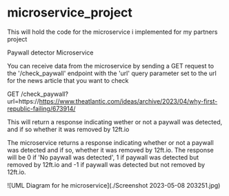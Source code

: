 # microservice_project
This will hold the code for the microservice i implemented for my partners project 

Paywall detector Microservice

You can receive data from the microservice by sending a GET request to the '/check_paywall'
endpoint with the 'url' query parameter set to the url for the news article that you want to check 

GET /check_paywall?url=https://https://www.theatlantic.com/ideas/archive/2023/04/why-first-republic-failing/673914/

This will return a response indicating wether or not a paywall was detected, and if so whether it was removed by 12ft.io

The microservice returns a response indicating whether or not a paywall was detected and if so, whether it was removed by 12ft.io.
The response will be 0 if 'No paywall was detected', 1 if paywall was detected but removed by 12ft.io and -1 if paywall was detected but not removed by 12ft.io.

![UML Diagram for he microservice](./Screenshot 2023-05-08 203251.jpg)
